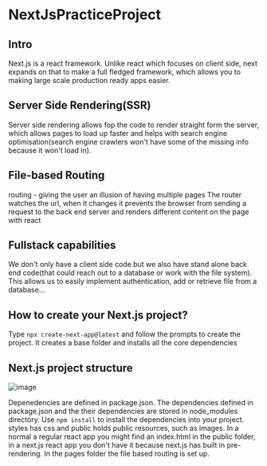 # NextJsPracticeProject

## Intro
Next.js is a react framework. Unlike react which focuses on client side, next expands on that to make a full fledged framework, which allows you to making large scale production ready apps easier.


## Server Side Rendering(SSR)
Server side rendering allows fop the code to render straight form the server, which allows pages to load up faster and helps with search engine optimisation(search engine crawlers won't have some of the missing info because it won't load in).


## File-based Routing
routing - giving the user an illusion of having multiple pages
The router watches the url, when it changes it prevents the browser from sending a request to the back end server and renders different content on the page with react


## Fullstack capabilities
We don't only have a client side code but we also have stand alone back end code(that could reach out to a database or work with the file system). This allows us to easily implement authentication, add or retrieve file from a database...


## How to create your Next.js project?
Type ```npx create-next-app@latest``` and follow the prompts to create the project. It creates a base folder and installs all the core dependencies

## Next.js project structure
![image](https://user-images.githubusercontent.com/80905254/155861302-80295003-c3dc-4d79-856b-65d9a14fcd79.png)

Depenedencies are defined in package.json. The dependencies defined in package.json and the their dependencies are stored in node_modules directory. Use ```npm install``` to install the dependencies into your project. styles has css and public holds public resources, such as images. In a normal a regular react app you might find an index.html in the public folder, in a next.js react app you don't have it because next.js has built in pre-rendering. In the pages folder the file based routing is set up.
